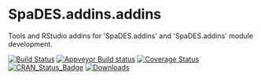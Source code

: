 # SpaDES.addins.addins

Tools and RStudio addins for 'SpaDES.addins' and 'SpaDES.addins' module development.

[![Build Status](https://travis-ci.org/PredictiveEcology/SpaDES.addins.svg?branch=master)](https://travis-ci.org/PredictiveEcology/SpaDES.addins)
[![Appveyor Build status](https://ci.appveyor.com/api/projects/status/2fxqhgk6miv2fytd/branch/master?svg=true)](https://ci.appveyor.com/project/achubaty/SpaDES.addins/branch/master)
[![Coverage Status](https://coveralls.io/repos/github/PredictiveEcology/SpaDES.addins/badge.svg?branch=master)](https://coveralls.io/github/PredictiveEcology/SpaDES.addins?branch=master)
[![CRAN_Status_Badge](http://www.r-pkg.org/badges/version/SpaDES.addins)](https://cran.r-project.org/package=SpaDES.addins)
[![Downloads](http://cranlogs.r-pkg.org/badges/grand-total/SpaDES.addins)](https://cran.r-project.org/package=SpaDES.addins)
